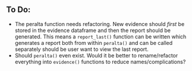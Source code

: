 ## To Do:

- The peralta function needs refactoring. New evidence should *first* be stored
  in the evidence dataframe and then the report should be generated. This means
  a `report_last()` function can be written which generates a report both from
  within `peralta()` and can be called separately should be user want to view
  the last report.
- Should `peralta()` even exist. Would it be better to rename/refactor
  everything into `evidence()` functions to reduce names/complications?
